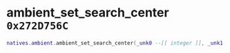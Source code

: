 # ambient_set_search_center `0x272D756C`

```lua
natives.ambient.ambient_set_search_center(_unk0 --[[ integer ]], _unk1 --[[ integer ]], _unk2 --[[ integer ]])
```